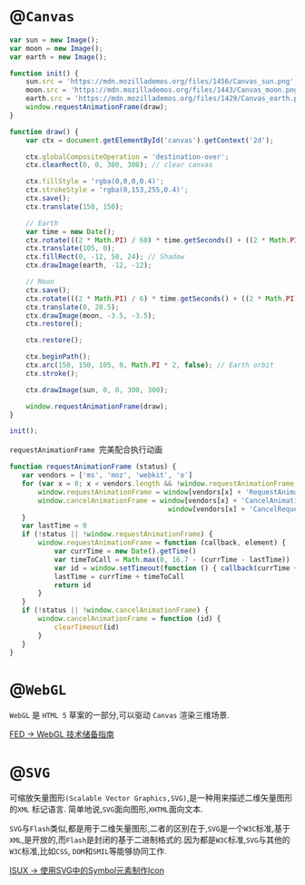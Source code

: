 # @`Canvas `

```javascript
var sun = new Image();
var moon = new Image();
var earth = new Image();

function init() {
    sun.src = 'https://mdn.mozillademos.org/files/1456/Canvas_sun.png';
    moon.src = 'https://mdn.mozillademos.org/files/1443/Canvas_moon.png';
    earth.src = 'https://mdn.mozillademos.org/files/1429/Canvas_earth.png';
    window.requestAnimationFrame(draw);
}

function draw() {
    var ctx = document.getElementById('canvas').getContext('2d');

    ctx.globalCompositeOperation = 'destination-over';
    ctx.clearRect(0, 0, 300, 300); // clear canvas

    ctx.fillStyle = 'rgba(0,0,0,0.4)';
    ctx.strokeStyle = 'rgba(0,153,255,0.4)';
    ctx.save();
    ctx.translate(150, 150);

    // Earth
    var time = new Date();
    ctx.rotate(((2 * Math.PI) / 60) * time.getSeconds() + ((2 * Math.PI) / 60000) * time.getMilliseconds());
    ctx.translate(105, 0);
    ctx.fillRect(0, -12, 50, 24); // Shadow
    ctx.drawImage(earth, -12, -12);

    // Moon
    ctx.save();
    ctx.rotate(((2 * Math.PI) / 6) * time.getSeconds() + ((2 * Math.PI) / 6000) * time.getMilliseconds());
    ctx.translate(0, 28.5);
    ctx.drawImage(moon, -3.5, -3.5);
    ctx.restore();

    ctx.restore();

    ctx.beginPath();
    ctx.arc(150, 150, 105, 0, Math.PI * 2, false); // Earth orbit
    ctx.stroke();

    ctx.drawImage(sun, 0, 0, 300, 300);

    window.requestAnimationFrame(draw);
}

init();
```

 `requestAnimationFrame `完美配合执行动画

 ```javascript
 function requestAnimationFrame (status) {
    var vendors = ['ms', 'moz', 'webkit', 'o']
    for (var x = 0; x < vendors.length && !window.requestAnimationFrame; ++x) {
        window.requestAnimationFrame = window[vendors[x] + 'RequestAnimationFrame']
        window.cancelAnimationFrame = window[vendors[x] + 'CancelAnimationFrame'] ||
                                        window[vendors[x] + 'CancelRequestAnimationFrame']
    }
    var lastTime = 0
    if (!status || !window.requestAnimationFrame) {
        window.requestAnimationFrame = function (callback, element) {
            var currTime = new Date().getTime()
            var timeToCall = Math.max(0, 16.7 - (currTime - lastTime))
            var id = window.setTimeout(function () { callback(currTime + timeToCall) }, timeToCall)
            lastTime = currTime + timeToCall
            return id
        }
    }
    if (!status || !window.cancelAnimationFrame) {
        window.cancelAnimationFrame = function (id) {
            clearTimeout(id)
        }
    }
}
 ```

# @`WebGL`

`WebGL` 是 `HTML 5` 草案的一部分,可以驱动 `Canvas` 渲染三维场景.

[FED -> WebGL 技术储备指南](http://taobaofed.org/blog/2015/12/21/webgl-handbook/)

# @`SVG`

可缩放矢量图形`(Scalable Vector Graphics,SVG)`,是一种用来描述二维矢量图形的`XML` 标记语言. 简单地说,`SVG`面向图形,`XHTML`面向文本.`SVG`与`Flash`类似,都是用于二维矢量图形,二者的区别在于,`SVG`是一个`W3C`标准,基于`XML`,是开放的,而`Flash`是封闭的基于二进制格式的.因为都是`W3C`标准,`SVG`与其他的`W3C`标准,比如`CSS`, `DOM`和`SMIL`等能够协同工作.

[ISUX -> 使用SVG中的Symbol元素制作Icon](https://isux.tencent.com/16292.html)
